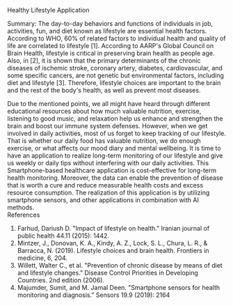 Healthy Lifestyle Application

Summary: The day-to-day behaviors and functions of individuals in job, activities, fun, and diet known as lifestyle are essential health factors. According to WHO, 60% of related factors to individual health and quality of life are correlated to lifestyle [1]. According to AARP's Global Council on Brain Health, lifestyle is critical in preserving brain health as people age. Also, in [2], it is shown that the primary determinants of the chronic diseases of ischemic stroke, coronary artery, diabetes, cardiovascular, and some specific cancers, are not genetic but environmental factors, including diet and lifestyle [3]. Therefore, lifestyle choices are important to the brain and the rest of the body's health, as well as prevent most diseases. 

Due to the mentioned points, we all might have heard through different educational resources about how much valuable nutrition, exercise, listening to good music, and relaxation help us enhance and strengthen the brain and boost our immune system defenses. However, when we get involved in daily activities, most of us forget to keep tracking of our lifestyle. That is whether our daily food has valuable nutrition, we do enough exercise, or what affects our mood diary and mental wellbeing. It is time to have an application to realize long-term monitoring of our lifestyle and give us weekly or daily tips without interfering with our daily activities. This Smartphone-based healthcare application is cost-effective for long-term health monitoring. Moreover, the data can enable the prevention of disease that is worth a cure and reduce measurable health costs and excess resource consumption. The realization of this application is by utilizing smartphone sensors, and other applications in combination with AI methods.  
 References
1. Farhud, Dariush D. "Impact of lifestyle on health." Iranian journal of public health 44.11 (2015): 1442.
2. Mintzer, J., Donovan, K. A., Kindy, A. Z., Lock, S. L., Chura, L. R., & Barracca, N. (2019). Lifestyle choices and brain health. Frontiers in medicine, 6, 204.
3. Willett, Walter C., et al. "Prevention of chronic disease by means of diet and lifestyle changes." Disease Control Priorities in Developing Countries. 2nd edition (2006).
4. Majumder, Sumit, and M. Jamal Deen. "Smartphone sensors for health monitoring and diagnosis." Sensors 19.9 (2019): 2164
